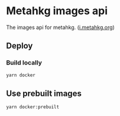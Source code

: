 # Metahkg images api

The images api for metahkg. ([i.metahkg.org](https://i.metahkg.org))

## Deploy

### Build locally

```bash
yarn docker
```

## Use prebuilt images

```bash
yarn docker:prebuilt
```
